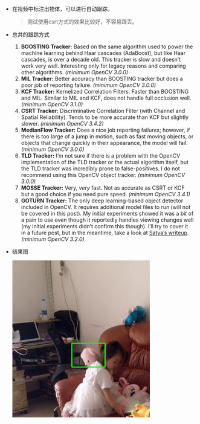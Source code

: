 - 在视频中标注出物体，可以进行自动跟踪。

  > 测试使用csrt方式的效果比较好，不容易跟丢。

- 总共的跟踪方式

  1. **BOOSTING Tracker:** Based on the same algorithm used to power the machine learning behind Haar cascades (AdaBoost), but like Haar cascades, is over a decade old. This tracker is slow and doesn’t work very well. Interesting only for legacy reasons and comparing other algorithms. *(minimum OpenCV 3.0.0)*
  2. **MIL Tracker:** Better accuracy than BOOSTING tracker but does a poor job of reporting failure. *(minimum OpenCV 3.0.0)*
  3. **KCF Tracker:** Kernelized Correlation Filters. Faster than BOOSTING and MIL. Similar to MIL and KCF, does not handle full occlusion well. *(minimum OpenCV 3.1.0)*
  4. **CSRT Tracker:** Discriminative Correlation Filter (with Channel and Spatial Reliability). Tends to be more accurate than KCF but slightly slower. *(minimum OpenCV 3.4.2)*
  5. **MedianFlow Tracker:** Does a nice job reporting failures; however, if there is too large of a jump in motion, such as fast moving objects, or objects that change quickly in their appearance, the model will fail. *(minimum OpenCV 3.0.0)*
  6. **TLD Tracker:** I’m not sure if there is a problem with the OpenCV implementation of the TLD tracker or the actual algorithm itself, but the TLD tracker was incredibly prone to false-positives. I do not recommend using this OpenCV object tracker. *(minimum OpenCV 3.0.0)*
  7. **MOSSE Tracker:** Very, *very* fast. Not as accurate as CSRT or KCF but a good choice if you need pure speed. *(minimum OpenCV 3.4.1)*
  8. **GOTURN Tracker:** The only deep learning-based object detector included in OpenCV. It requires additional model files to run (will not be covered in this post). My initial experiments showed it was a bit of a pain to use even though it reportedly handles viewing changes well (my initial experiments didn’t confirm this though). I’ll try to cover it in a future post, but in the meantime, take a look at [Satya’s writeup](https://www.learnopencv.com/goturn-deep-learning-based-object-tracking/). *(minimum OpenCV 3.2.0)*

- 结果图

  ![](result.png)